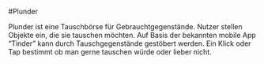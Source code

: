 #Plunder

Plunder ist eine Tauschbörse für Gebrauchtgegenstände. Nutzer stellen Objekte ein, die sie tauschen möchten. Auf Basis der bekannten mobile App “Tinder” kann durch Tauschgegenstände gestöbert werden. Ein Klick oder Tap bestimmt ob man gerne tauschen würde oder lieber nicht.